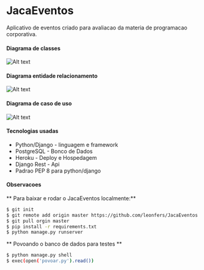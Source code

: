 # JacaEventos
Aplicativo de eventos criado para avaliacao da materia de programacao corporativa.

#### Diagrama de classes
![Alt text](http://gdurl.com/JlHm "Diagrama de Classes")
#### Diagrama entidade relacionamento
![Alt text]("DER")
#### Diagrama de caso de uso
![Alt text](http://gdurl.com/eiR6 "Diagrama de caso de uso")

#### Tecnologias usadas
* Python/Django - linguagem e framework
* PostgreSQL - Bonco de Dados
* Heroku - Deploy e Hospedagem
* Django Rest - Api
* Padrao PEP 8 para python/django

#### Observacoes

** Para baixar e rodar o JacaEventos localmente:**

```bash
$ git init 
$ git remote add origin master https://github.com/leonfers/JacaEventos
$ git pull orgin master
$ pip install -r requirements.txt
$ python manage.py runserver
```

** Povoando o banco de dados para testes **
```bash
$ python manage.py shell
$ exec(open('povoar.py').read())
```
